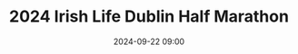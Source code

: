 ---
title: 2024 Irish Life Dublin Half Marathon
location: Phoenix Park, Dublin
date: 2024-09-22 09:00
latitude: 53.365516
longitude: -6.337371
results:
  - place: 5
    name: Brigid Long
    time: 1.31.14
    category: F35 
    note: 🥉 3rd Dublin Championship 🥉
  - place: 52
    name: Oisín Murphy
    time: 1.25.42
    category: MS
    note:
  - place: 0
    name: David Van Buren
    time: 1.25.58
    category: MS
    note:
  - place: 129
    name: David Mitchell
    time: 1.33.24
    category: M40
    note:
  - place: 0
    name: Siobhán Nugent
    time: 1.41.44
    category: FS
    note:
---